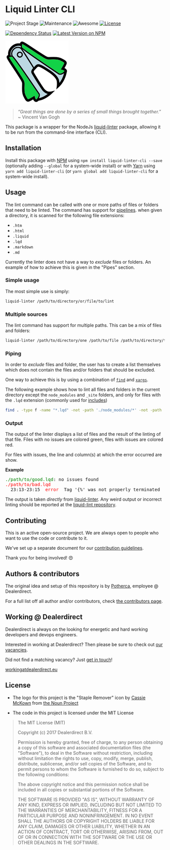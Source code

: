 # Liquid Linter CLI

![Project Stage][project-stage-shield]
![Maintenance][maintenance-shield]
![Awesome][awesome-shield]
[![License][license-shield]](LICENSE.md)

[![Dependency Status][versioneye-shield]][versioneye]
[![Latest Version on NPM][version-shield]][version]

![Staple Remover Logo](./docs/logo.png)

> _“Great things are done by a series of small things brought together.”_
> ~ Vincent Van Gogh

This package is a wrapper for the NodeJs [liquid-linter][liquid-linter] package, 
allowing it to be run from the command-line interface (CLI).

## Installation

Install this package with [NPM][NPM] using `npm install liquid-linter-cli --save`
(optionally adding `--global` for a system-wide install) or with [Yarn][Yarn] 
using `yarn add liquid-linter-cli` (or `yarn global add liquid-linter-cli` for a 
system-wide install). 

## Usage

The lint command can be called with one or more paths of files or folders that 
need to be linted. The command has support for [pipelines][pipelines]. when 
given a directory, it is scanned for the following file extensions:

- `.htm`
- `.html`
- `.liquid`
- `.lqd`
- `.markdown`
- `.md`

Currently the linter does not have a way to _exclude_ files or folders. An example
of how to achieve this is given in the "Pipes" section.

### Simple usage

The most simple use is simply: 

```bash
liquid-linter /path/to/directory/or/file/to/lint
```

### Multiple sources

The lint command has support for multiple paths. This can be a mix of files and folders:
 
```bash
liquid-linter /path/to/directory/one /path/to/file /path/to/directory/two
```

### Piping

In order to _exclude_ files and folder, the user has to create a list themselves
which does not contain the files and/or folders that should be excluded.

One way to achieve this is by using a combination of [`find`][gnu-find] and [`xargs`][gnu-xargs].

The following example shows how to lint all files and folders in the current 
directory except the `node_modules` and `_site` folders, and only for files with 
the `.lqd` extension (commonly used for [includes][includes])

```bash
find . -type f -name "*.lqd" -not -path './node_modules/*' -not -path './_site/*' -print0 | xargs -0 -n1 ./node_modules/.bin/liquid-linter
```

### Output

The output of the linter displays a list of files and the result of the linting
of that file. Files with no issues are colored green, files with issues are 
colored red.

For files with issues, the line and column(s) at which the error occurred are
show.

**Example**

<pre>
<span style="color:green;">./path/to/good.lqd</span>: no issues found
<span style="color:red">./path/to/bad.lqd</span>
  23:13-23:15  <span style="color:red;">error </span> Tag '{%' was not properly terminated
</pre>

The output is taken _directly_ from [liquid-linter]. Any weird output or incorrect 
linting should be reported at the [liquid-lint repository].

## Contributing

This is an active open-source project. We are always open to people who want to
use the code or contribute to it.

We've set up a separate document for our [contribution guidelines][contribution-guidelines].

Thank you for being involved! :heart_eyes:

## Authors & contributors

The original idea and setup of this repository is by [Potherca][potherca], employee @ Dealerdirect.

For a full list off all author and/or contributors, check [the contributors page][contributors].

## Working @ Dealerdirect

Dealerdirect is always on the looking for energetic and hard working developers
and devops engineers.

Interested in working at Dealerdirect?
Then please be sure to check out [our vacancies][vacancies].

Did not find a matching vacancy? Just [get in touch][get-in-touch]!

[workingatdealerdirect.eu][workingatdealerdirecteu]

## License

- The logo for this project is the "Staple Remover" icon by [Cassie McKown][Cassie McKown] from [the Noun Project][the Noun Project]

- The code in this project is licensed under the MIT License

> The MIT License (MIT)
> 
> Copyright (c) 2017 Dealerdirect B.V.
> 
> Permission is hereby granted, free of charge, to any person obtaining a copy
> of this software and associated documentation files (the "Software"), to deal
> in the Software without restriction, including without limitation the rights
> to use, copy, modify, merge, publish, distribute, sublicense, and/or sell
> copies of the Software, and to permit persons to whom the Software is
> furnished to do so, subject to the following conditions:
> 
> The above copyright notice and this permission notice shall be included in
> all copies or substantial portions of the Software.
> 
> THE SOFTWARE IS PROVIDED "AS IS", WITHOUT WARRANTY OF ANY KIND, EXPRESS OR
> IMPLIED, INCLUDING BUT NOT LIMITED TO THE WARRANTIES OF MERCHANTABILITY,
> FITNESS FOR A PARTICULAR PURPOSE AND NONINFRINGEMENT.  IN NO EVENT SHALL THE
> AUTHORS OR COPYRIGHT HOLDERS BE LIABLE FOR ANY CLAIM, DAMAGES OR OTHER
> LIABILITY, WHETHER IN AN ACTION OF CONTRACT, TORT OR OTHERWISE, ARISING FROM,
> OUT OF OR IN CONNECTION WITH THE SOFTWARE OR THE USE OR OTHER DEALINGS IN
> THE SOFTWARE.

[awesome-shield]: https://img.shields.io/badge/awesome%3F-yes-brightgreen.svg
[Cassie McKown]: https://thenounproject.com/mckowncr/
[contribution-guidelines]: CONTRIBUTING.md
[contributors]: https://github.com/dealerdirect/liquid-linter-cli/graphs/contributors
[get-in-touch]: http://workingatdealerdirect.eu/open-sollicitatie/
[gnu-find]: https://www.gnu.org/software/findutils/manual/html_mono/find.html#Top
[gnu-xargs]: https://www.gnu.org/software/findutils/manual/html_mono/find.html#Invoking-xargs
[includes]: https://help.shopify.com/themes/liquid/tags/theme-tags#include
[license-shield]: https://img.shields.io/github/license/dealerdirect/liquid-linter-cli.svg
[liquid-lint repository]: https://github.com/tomheller/liquid-linter/issues
[liquid-linter]: https://www.npmjs.com/package/liquid-linter
[maintenance-shield]: https://img.shields.io/maintenance/yes/2017.svg
[NPM]: https://www.npmjs.com/
[pipelines]: https://en.wikipedia.org/wiki/Pipeline_(Unix)
[potherca]: https://pother.ca/
[project-stage-shield]: https://img.shields.io/badge/Project%20Stage-Development-yellowgreen.svg
[the Noun Project]: https://thenounproject.com/
[vacancies]: http://workingatdealerdirect.eu/?post_type=vacancy&s=&department=99
[version-shield]: https://img.shields.io/npm/v/liquid-linter-cli.svg
[version]: https://www.npmjs.com/package/liquid-linter-cli
[versioneye-shield]: https://www.versioneye.com/user/projects/580be0d1d65a7716b613a790/badge.svg
[versioneye]: https://www.versioneye.com/user/projects/580be0d1d65a7716b613a790
[workingatdealerdirecteu]: http://www.workingatdealerdirect.eu
[Yarn]: https://yarnpkg.com/

